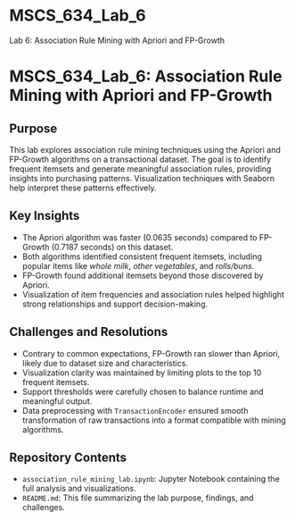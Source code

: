 # MSCS_634_Lab_6
Lab 6: Association Rule Mining with Apriori and FP-Growth
# MSCS_634_Lab_6: Association Rule Mining with Apriori and FP-Growth

## Purpose

This lab explores association rule mining techniques using the Apriori and FP-Growth algorithms on a transactional dataset. The goal is to identify frequent itemsets and generate meaningful association rules, providing insights into purchasing patterns. Visualization techniques with Seaborn help interpret these patterns effectively.

## Key Insights

- The Apriori algorithm was faster (0.0635 seconds) compared to FP-Growth (0.7187 seconds) on this dataset.
- Both algorithms identified consistent frequent itemsets, including popular items like *whole milk*, *other vegetables*, and *rolls/buns*.
- FP-Growth found additional itemsets beyond those discovered by Apriori.
- Visualization of item frequencies and association rules helped highlight strong relationships and support decision-making.

## Challenges and Resolutions

- Contrary to common expectations, FP-Growth ran slower than Apriori, likely due to dataset size and characteristics.
- Visualization clarity was maintained by limiting plots to the top 10 frequent itemsets.
- Support thresholds were carefully chosen to balance runtime and meaningful output.
- Data preprocessing with `TransactionEncoder` ensured smooth transformation of raw transactions into a format compatible with mining algorithms.

## Repository Contents

- `association_rule_mining_lab.ipynb`: Jupyter Notebook containing the full analysis and visualizations.
- `README.md`: This file summarizing the lab purpose, findings, and challenges.


